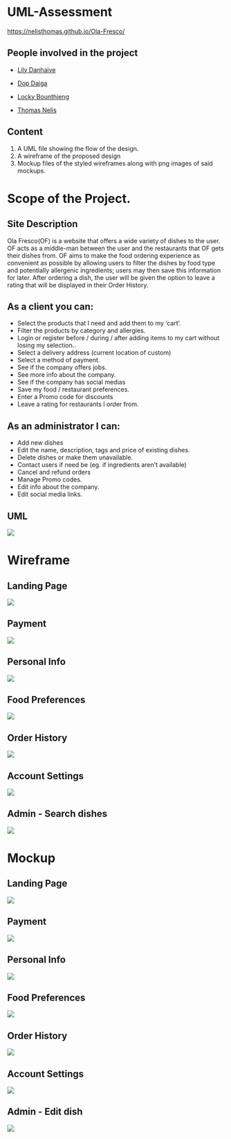 # UML-Assessment
https://nelisthomas.github.io/Ola-Fresco/


## People involved in the project

- [Lily Danhaive](https://github.com/LilyDa08)

- [Dop Daiga](https://github.com/DopDaiga)

- [Locky Bounthieng](https://github.com/LockyBounty)

- [Thomas Nelis](https://github.com/NelisThomas)

## Content

1. A UML file showing the flow of the design.
2. A wireframe of the proposed design
3. Mockup files of the styled wireframes along with png images of said mockups.


# Scope of the Project.


## Site Description

Ola Fresco(OF) is a website that offers a wide variety of dishes to the user. OF acts as a middle-man between the user and the restaurants that OF gets their dishes from. OF aims to make the food ordering experience as convenient as possible by allowing users to filter the dishes by food type and potentially allergenic ingredients; users may then save this information for later. After ordering a dish, the user will be given the option to leave a rating that will be displayed in their Order History. 

## As a client you can:
 * Select the products that I need and add them to my ‘cart’.
 * Filter the products by category and allergies.
 * Login or register before / during / after adding items to my cart without losing my selection..
 * Select a delivery address (current location of custom)
 * Select a method of payment.
 * See if the company offers jobs.
 * See more info about the company.
 * See if the company has social medias
 * Save my food / restaurant preferences.
 * Enter a Promo code for discounts
 * Leave a rating for restaurants I order from.
 
 ## As an administrator I can:
 * Add new dishes
 * Edit the name, description, tags and price of existing dishes.
 * Delete dishes or make them unavailable.
 * Contact users if need be (eg. if ingredients aren’t available) 
 * Cancel and refund orders
 * Manage Promo codes.
 * Edit info about the company.
 * Edit social media links.


## UML

![](https://github.com/NelisThomas/Ola-Fresco/blob/master/UML/UML.png?raw=true)

# Wireframe

## Landing Page
![](https://github.com/NelisThomas/Ola-Fresco/blob/master/Wireframe/Landing%20page.png?raw=true)
## Payment
![](https://github.com/NelisThomas/Ola-Fresco/blob/master/Wireframe/ConifrmPage.png?raw=true)
## Personal Info
![](https://github.com/NelisThomas/Ola-Fresco/blob/master/Wireframe/UserInfo.png?raw=true)
## Food Preferences
![](https://github.com/NelisThomas/Ola-Fresco/blob/master/Wireframe/preference.png?raw=true)
## Order History
![](https://github.com/NelisThomas/Ola-Fresco/blob/master/Wireframe/Historic.png?raw=true)
## Account Settings
![](https://github.com/NelisThomas/Ola-Fresco/blob/master/Wireframe/AccountSettings.png?raw=true)
## Admin - Search dishes
![](https://github.com/NelisThomas/Ola-Fresco/blob/master/Wireframe/updateMeals.png?raw=true)

# Mockup

## Landing Page
![](https://github.com/NelisThomas/Ola-Fresco/blob/master/Mockup/PNG%20Final/LandingPage.png?raw=true)
## Payment
![](https://github.com/NelisThomas/Ola-Fresco/blob/master/Mockup/PNG%20Final/paymentPage.png?raw=true)
## Personal Info
![](https://github.com/NelisThomas/Ola-Fresco/blob/master/Mockup/PNG%20Final/UserSetting.png?raw=true)
## Food Preferences
![](https://github.com/NelisThomas/Ola-Fresco/blob/master/Mockup/PNG%20Final/Food_preference.png?raw=true)
## Order History
![](https://github.com/NelisThomas/Ola-Fresco/blob/master/Mockup/PNG%20Final/Historic.png?raw=true)
## Account Settings
![](https://github.com/NelisThomas/Ola-Fresco/blob/master/Mockup/PNG%20Final/AccountSettings.png?raw=true)
## Admin - Edit dish
![](https://github.com/NelisThomas/Ola-Fresco/blob/master/Mockup/PNG%20Final/admin_v3.png?raw=true)
